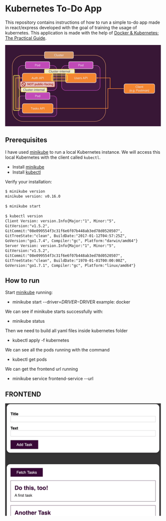 
# Kubernetes To-Do App

This repository contains instructions of how to run a simple to-do app made in react/express developed with the goal of training the usage of kubernetes.
This application is made with the help of [Docker & Kubernetes: The Practical Guide](https://www.udemy.com/course/docker-kubernetes-the-practical-guide/).

![architecture](./images/architecture.jpeg) 


## Prerequisites

I have used [minikube](https://kubernetes.io/docs/getting-started-guides/minikube/) to run a local Kubernetes instance. We will access this local Kubernetes with the client called `kubectl`.

* Install [minikube](https://github.com/kubernetes/minikube/releases)
* Install [kubectl](https://kubernetes.io/docs/user-guide/prereqs/)

Verify your installation:

```
$ minikube version
minikube version: v0.16.0

$ minikube start

$ kubectl version
Client Version: version.Info{Major:"1", Minor:"5", GitVersion:"v1.5.2", GitCommit:"08e099554f3c31f6e6f07b448ab3ed78d0520507", GitTreeState:"clean", BuildDate:"2017-01-12T04:57:25Z", GoVersion:"go1.7.4", Compiler:"gc", Platform:"darwin/amd64"}
Server Version: version.Info{Major:"1", Minor:"5", GitVersion:"v1.5.2", GitCommit:"08e099554f3c31f6e6f07b448ab3ed78d0520507", GitTreeState:"clean", BuildDate:"1970-01-01T00:00:00Z", GoVersion:"go1.7.1", Compiler:"gc", Platform:"linux/amd64"}
```

## How to run

Start [minikube](https://kubernetes.io/docs/getting-started-guides/minikube/) running:
* minikube start --driver=$DRIVER          -$DRIVER example: docker

We can see if minikube starts successfully with:
* minikube status

Then we need to build all yaml files inside kubernetes folder
* kubectl apply -f kubernetes

We can see all the pods running with the command
* kubectl get pods

We can get the frontend url running
* minikube service frontend-service --url


## FRONTEND

![frontend](./images/frontend.png)
